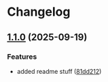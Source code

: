 # Changelog

## [1.1.0](https://github.com/guyderriman-ship-it/release-it-demo/compare/v1.0.3...v1.1.0) (2025-09-19)

### Features

* added readme stuff ([81dd212](https://github.com/guyderriman-ship-it/release-it-demo/commit/81dd2126cb7e115a08649393425efd0c3a7928e5))
